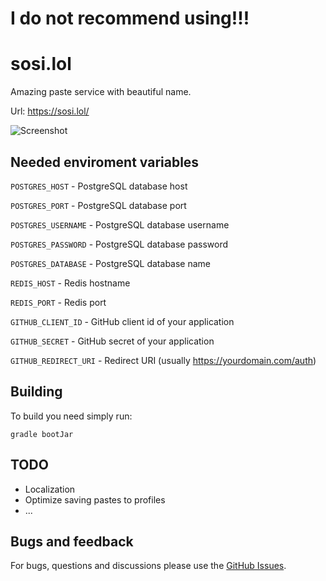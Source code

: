 # I do not recommend using!!!

# sosi.lol

Amazing paste service with beautiful name.

Url: https://sosi.lol/

![Screenshot](https://i.imgur.com/fpMcNLP.png "Screenshot")

## Needed enviroment variables

```POSTGRES_HOST``` - PostgreSQL database host

```POSTGRES_PORT``` - PostgreSQL database port

```POSTGRES_USERNAME``` - PostgreSQL database username

```POSTGRES_PASSWORD``` - PostgreSQL database password

```POSTGRES_DATABASE``` - PostgreSQL database name

```REDIS_HOST``` - Redis hostname

```REDIS_PORT``` - Redis port

```GITHUB_CLIENT_ID``` - GitHub client id of your application

```GITHUB_SECRET``` - GitHub secret of your application

```GITHUB_REDIRECT_URI``` - Redirect URI (usually https://yourdomain.com/auth)

## Building

To build you need simply run:

```gradle bootJar```

## TODO

- Localization
- Optimize saving pastes to profiles
- ...

## Bugs and feedback

For bugs, questions and discussions please use the [GitHub Issues](https://github.com/fiwka/sosilol/issues).
